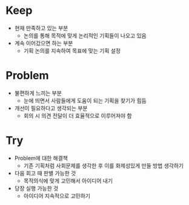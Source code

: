 # Keep

- 현재 만족하고 있는 부분
  - 논의를 통해 목적에 맞게 논리적인 기획들이 나오고 있음
- 계속 이어갔으면 하는 부분
  - 기획 논의를 지속하여 목표에 맞는 기획 설정

# Problem

- 불편하게 느끼는 부분
  - 눈에 띄면서 사람들에게 도움이 되는 기획을 찾기가 힘듬
- 개선이 필요하다고 생각되는 부분
  - 회의 시 의견 전달이 더 효율적으로 이루어져야 함

# Try

- Problem에 대한 해결책
  - 기존 기획처럼 사회문제를 생각한 후 이를 화제성있게 만들 방법 생각하기
- 다음 회고 때 판별 가능한 것
  - 목적의식에 맞게 고민해서 아이디어 내기
- 당장 실행 가능한 것
  - 아이디어 지속적으로 고민하기
